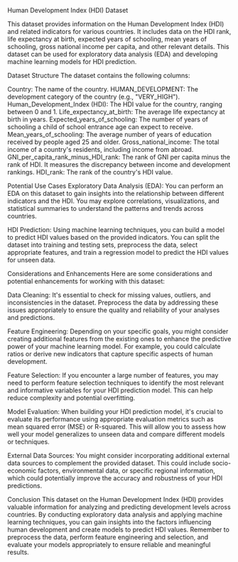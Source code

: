 
Human Development Index (HDI) Dataset 


This dataset provides information on the Human Development Index (HDI) and related indicators for various countries. It includes data on the HDI rank, life expectancy at birth, expected years of schooling, mean years of schooling, gross national income per capita, and other relevant details. This dataset can be used for exploratory data analysis (EDA) and developing machine learning models for HDI prediction.


Dataset Structure
The dataset contains the following columns:

Country: The name of the country.
HUMAN_DEVELOPMENT: The development category of the country (e.g., "VERY_HIGH").
Human_Development_Index (HDI): The HDI value for the country, ranging between 0 and 1.
Life_expectancy_at_birth: The average life expectancy at birth in years.
Expected_years_of_schooling: The number of years of schooling a child of school entrance age can expect to receive.
Mean_years_of_schooling: The average number of years of education received by people aged 25 and older.
Gross_national_income: The total income of a country's residents, including income from abroad.
GNI_per_capita_rank_minus_HDI_rank: The rank of GNI per capita minus the rank of HDI. It measures the discrepancy between income and development rankings.
HDI_rank: The rank of the country's HDI value.


Potential Use Cases
Exploratory Data Analysis (EDA): You can perform an EDA on this dataset to gain insights into the relationship between different indicators and the HDI. You may explore correlations, visualizations, and statistical summaries to understand the patterns and trends across countries.

HDI Prediction: Using machine learning techniques, you can build a model to predict HDI values based on the provided indicators. You can split the dataset into training and testing sets, preprocess the data, select appropriate features, and train a regression model to predict the HDI values for unseen data.

Considerations and Enhancements
Here are some considerations and potential enhancements for working with this dataset:

Data Cleaning: It's essential to check for missing values, outliers, and inconsistencies in the dataset. Preprocess the data by addressing these issues appropriately to ensure the quality and reliability of your analyses and predictions.

Feature Engineering: Depending on your specific goals, you might consider creating additional features from the existing ones to enhance the predictive power of your machine learning model. For example, you could calculate ratios or derive new indicators that capture specific aspects of human development.

Feature Selection: If you encounter a large number of features, you may need to perform feature selection techniques to identify the most relevant and informative variables for your HDI prediction model. This can help reduce complexity and potential overfitting.

Model Evaluation: When building your HDI prediction model, it's crucial to evaluate its performance using appropriate evaluation metrics such as mean squared error (MSE) or R-squared. This will allow you to assess how well your model generalizes to unseen data and compare different models or techniques.

External Data Sources: You might consider incorporating additional external data sources to complement the provided dataset. This could include socio-economic factors, environmental data, or specific regional information, which could potentially improve the accuracy and robustness of your HDI predictions.

Conclusion
This dataset on the Human Development Index (HDI) provides valuable information for analyzing and predicting development levels across countries. By conducting exploratory data analysis and applying machine learning techniques, you can gain insights into the factors influencing human development and create models to predict HDI values. Remember to preprocess the data, perform feature engineering and selection, and evaluate your models appropriately to ensure reliable and meaningful results.